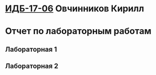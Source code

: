 # [ИДБ-17-06](https://github.com/stankin/design-part-2/wiki/list-idb-17-06) Овчинников Кирилл

# Отчет по лабораторным работам

## Лабораторная 1




## Лабораторная 2
